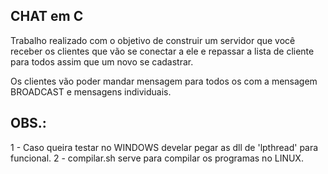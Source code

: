 CHAT em C
----------------------------

Trabalho realizado com o objetivo de construir um servidor que você receber os clientes que vão se conectar a ele e repassar a lista de cliente para todos assim que um novo se cadastrar.

Os clientes vão poder mandar mensagem para todos os com a mensagem BROADCAST e mensagens individuais.

OBS.:
-----------------------------
1 - Caso queira testar no WINDOWS develar pegar as dll de 'lpthread' para funcional.
2 - compilar.sh serve para compilar os programas no LINUX.